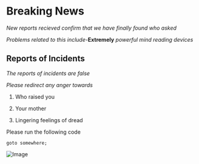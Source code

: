# Breaking News

_New reports recieved confirm that we have finally found who asked_

_Problems related to this include-_**Extremely** _powerful mind reading devices_

## Reports of Incidents

_The reports of incidents are false_

_Please redirect any anger towards_

1. Who raised you

2. Your mother

3. Lingering feelings of dread

Please run the following code

`goto somewhere;`

![Image](https://www.nasa.gov/sites/default/files/styles/full_width/public/thumbnails/image/blackhole.png?itok=THJrwcHP)
